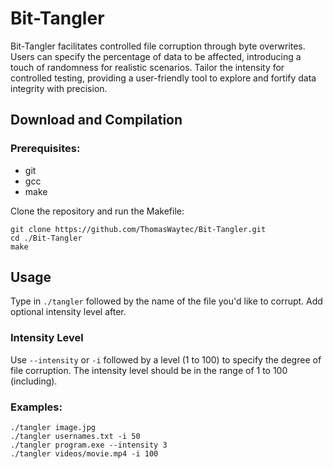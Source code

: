 # Bit-Tangler

Bit-Tangler facilitates controlled file corruption through byte overwrites. Users can specify the percentage of data to be affected, introducing a touch of randomness for realistic scenarios. Tailor the intensity for controlled testing, providing a user-friendly tool to explore and fortify data integrity with precision.

## Download and Compilation
### Prerequisites:
- git
- gcc
- make

Clone the repository and run the Makefile:
```shell
git clone https://github.com/ThomasWaytec/Bit-Tangler.git
cd ./Bit-Tangler
make
```

## Usage
Type in `./tangler` followed by the name of the file you'd like to corrupt.
Add optional intensity level after.

### Intensity Level
Use `--intensity` or `-i` followed by a level (1 to 100) to specify the degree of file corruption. The intensity level should be in the range of 1 to 100 (including).

### Examples:
``` shell
./tangler image.jpg
./tangler usernames.txt -i 50
./tangler program.exe --intensity 3 
./tangler videos/movie.mp4 -i 100